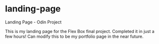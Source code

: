 # landing-page
Landing Page - Odin Project

This is my landing page for the Flex Box final project.
Completed it in just a few hours! Can modify this to be
my portfolio page in the near future.
